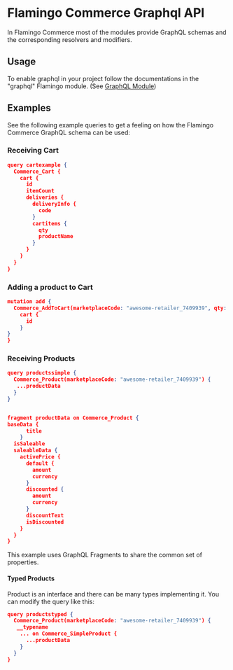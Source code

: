 # Flamingo Commerce Graphql API

In Flamingo Commerce most of the modules provide GraphQL schemas and the corresponding resolvers and modifiers.

## Usage

To enable graphql in your project follow the documentations in the "graphql" Flamingo module. (See [GraphQL Module](https://docs.flamingo.me/3.%20Flamingo%20Modules/graphql.html))

## Examples

See the following example queries to get a feeling on how the Flamingo Commerce GraphQL schema can be used:

### Receiving Cart
```json
query cartexample {
  Commerce_Cart {
    cart {
      id
      itemCount
      deliveries {
        deliveryInfo {
          code
        }
        cartitems {
          qty
          productName
        }
      }
    }
  }
}
```

### Adding a product to Cart
```json
mutation add {
  Commerce_AddToCart(marketplaceCode: "awesome-retailer_7409939", qty: 10, deliveryCode: "delivery") {
    cart {
      id
    }
}
}
```

### Receiving Products

```json
query productssimple {
  Commerce_Product(marketplaceCode: "awesome-retailer_7409939") {
   ...productData
  }
}


fragment productData on Commerce_Product {
baseData {
      title
    }
  isSaleable
  saleableData {
    activePrice {
      default {
        amount
        currency
      }
      discounted {
        amount
        currency
      }
      discountText
      isDiscounted
    }
  }
}
```

This example uses GraphQL Fragments to share the common set of properties.

#### Typed Products

Product is an interface and there can be many types implementing it. 
You can modify the query like this:

```json
query productstyped {
  Commerce_Product(marketplaceCode: "awesome-retailer_7409939") {
   __typename
    ... on Commerce_SimpleProduct {
      ...productData
    }
  }
}
```